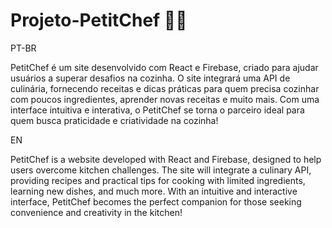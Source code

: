 # Projeto-PetitChef 👨‍🍳

PT-BR

PetitChef é um site desenvolvido com React e Firebase, criado para ajudar usuários a superar desafios na cozinha. O site integrará uma API de culinária, fornecendo receitas e dicas práticas para quem precisa cozinhar com poucos ingredientes, aprender novas receitas e muito mais. Com uma interface intuitiva e interativa, o PetitChef se torna o parceiro ideal para quem busca praticidade e criatividade na cozinha!

EN

PetitChef is a website developed with React and Firebase, designed to help users overcome kitchen challenges. The site will integrate a culinary API, providing recipes and practical tips for cooking with limited ingredients, learning new dishes, and much more. With an intuitive and interactive interface, PetitChef becomes the perfect companion for those seeking convenience and creativity in the kitchen!


